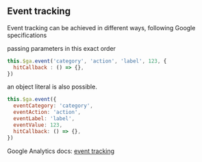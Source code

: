## Event tracking

Event tracking can be achieved in different ways, following Google specifications

passing parameters in this exact order

```js
this.$ga.event('category', 'action', 'label', 123, {
  hitCallback : () => {},
})
```

an object literal is also possible.

```js
this.$ga.event({
  eventCategory: 'category',
  eventAction: 'action',
  eventLabel: 'label',
  eventValue: 123,
  hitCallback: () => {},
})
```

Google Analytics docs: [event tracking](https://developers.google.com/analytics/devguides/collection/analyticsjs/events)

## 



